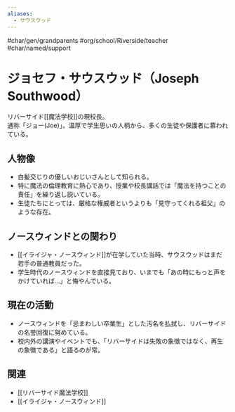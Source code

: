 ```yaml
---
aliases:
  - サウスウッド
---
```

#char/gen/grandparents #org/school/Riverside/teacher #char/named/support 
# ジョセフ・サウスウッド（Joseph Southwood）

リバーサイド[[魔法学校]]の現校長。  
通称「ジョー(Joe)」。温厚で学生思いの人柄から、多くの生徒や保護者に慕われている。  

## 人物像
- 白髪交じりの優しいおじいさんとして知られる。  
- 特に魔法の倫理教育に熱心であり、授業や校長講話では「魔法を持つことの責任」を繰り返し説いている。  
- 生徒たちにとっては、厳格な権威者というよりも「見守ってくれる祖父」のような存在。  

## ノースウィンドとの関わり
- [[イライジャ・ノースウィンド]]が在学していた当時、サウスウッドはまだ若手の普通教員だった。  
- 学生時代のノースウィンドを直接見ており、いまでも「あの時にもっと声をかけていれば…」と悔やんでいる。 

## 現在の活動
- ノースウィンドを「忌まわしい卒業生」とした汚名を払拭し、リバーサイドの名誉回復に努めている。  
- 校内外の講演やイベントでも、「リバーサイドは失敗の象徴ではなく、再生の象徴である」と語るのが常。  

## 関連
- [[リバーサイド魔法学校]]  
- [[イライジャ・ノースウィンド]]  